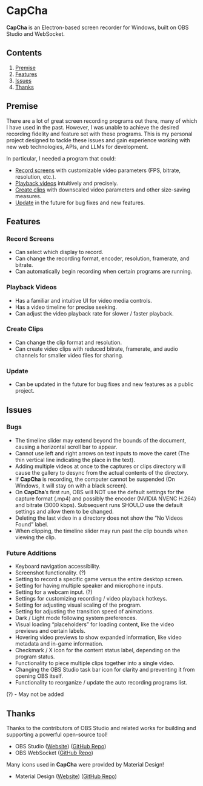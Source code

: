 # CapCha

**CapCha** is an Electron-based screen recorder for Windows, built on OBS Studio and WebSocket.

## Contents

1. [Premise](#premise)
2. [Features](#features)
3. [Issues](#issues)
4. [Thanks](#thanks)

## Premise

There are a lot of great screen recording programs out there, many of which I have used in the past. However, I was unable to achieve the desired recording fidelity and feature set with these programs. This is my personal project designed to tackle these issues and gain experience working with new web technologies, APIs, and LLMs for development.

In particular, I needed a program that could:

- [Record screens](#record-screens) with customizable video parameters (FPS, bitrate, resolution, etc.).
- [Playback videos](#playback-videos) intuitively and precisely.
- [Create clips](#create-clips) with downscaled video parameters and other size-saving measures.
- [Update](#update) in the future for bug fixes and new features.

## Features

### Record Screens

- Can select which display to record.
- Can change the recording format, encoder, resolution, framerate, and bitrate.
- Can automatically begin recording when certain programs are running.

### Playback Videos

- Has a familiar and intuitive UI for video media controls.
- Has a video timeline for precise seeking.
- Can adjust the video playback rate for slower / faster playback.

### Create Clips

- Can change the clip format and resolution.
- Can create video clips with reduced bitrate, framerate, and audio channels for smaller video files for sharing.

### Update

- Can be updated in the future for bug fixes and new features as a public project.

## Issues

### Bugs

- The timeline slider may extend beyond the bounds of the document, causing a horizontal scroll bar to appear.
- Cannot use left and right arrows on text inputs to move the caret (The thin vertical line indicating the place in the text).
- Adding multiple videos at once to the captures or clips directory will cause the gallery to desync from the actual contents of the directory.
- If **CapCha** is recording, the computer cannot be suspended (On Windows, it will stay on with a black screen).
- On **CapCha**’s first run, OBS will NOT use the default settings for the capture format (.mp4) and possibly the encoder (NVIDIA NVENC H.264) and bitrate (3000 kbps). Subsequent runs SHOULD use the default settings and allow them to be changed.
- Deleting the last video in a directory does not show the “No Videos Found” label.
- When clipping, the timeline slider may run past the clip bounds when viewing the clip.

### Future Additions

- Keyboard navigation accessibility.
- Screenshot functionality. (?)
- Setting to record a specific game versus the entire desktop screen.
- Setting for having multiple speaker and microphone inputs.
- Setting for a webcam input. (?)
- Settings for customizing recording / video playback hotkeys.
- Setting for adjusting visual scaling of the program.
- Setting for adjusting the transition speed of animations.
- Dark / Light mode following system preferences.
- Visual loading “placeholders” for loading content, like the video previews and certain labels.
- Hovering video previews to show expanded information, like video metadata and in-game information.
- Checkmark / X icon for the content status label, depending on the program status.
- Functionality to piece multiple clips together into a single video.
- Changing the OBS Studio task bar icon for clarity and preventing it from opening OBS itself.
- Functionality to reorganize / update the auto recording programs list.

(?) - May not be added

## Thanks

Thanks to the contributors of OBS Studio and related works for building and supporting a powerful open-source tool!

- OBS Studio ([Website](https://obsproject.com)) ([GitHub Repo](https://github.com/obsproject/obs-studio))
- OBS WebSocket ([GitHub Repo](https://github.com/obsproject/obs-websocket))

Many icons used in **CapCha** were provided by Material Design!

- Material Design ([Website](https://fonts.google.com/icons)) ([GitHub Repo](https://github.com/google/material-design-icons))